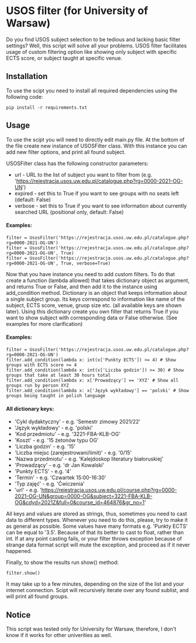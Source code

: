 # USOS filter (for University of Warsaw)

Do you find USOS subject selection to be tedious and lacking basic filter settings? Well, this script will solve all your problems. USOS filter facilitates usage of custom filtering option like showing only subject with specific ECTS score, or subject taught at specific venue.

## Installation

To use the scipt you need to install all required dependencies using the following code:
```
pip install -r requirements.txt
```

## Usage

To use the scipt you will need to directly edit main.py file. At the bottom of the file create new instance of USOSFilter class. With this instance you can add new filter options, and print all found subject.

USOSFilter class has the following constructor parameters:
* url - URL to the list of subject you want to filter from (e.g. 'https://rejestracja.usos.uw.edu.pl/catalogue.php?rg=0000-2021-OG-UN')
* expired - set this to True if you want to see groups with no seats left (default: False)
* verbose - set this to True if you want to see information about currently searched URL (positional only, default: False)

#### Examples:
```
filter = UsosFilter('https://rejestracja.usos.uw.edu.pl/catalogue.php?rg=0000-2021-OG-UN')
filter = UsosFilter('https://rejestracja.usos.uw.edu.pl/catalogue.php?rg=0000-2021-OG-UN', True)
filter = UsosFilter('https://rejestracja.usos.uw.edu.pl/catalogue.php?rg=0000-2021-OG-UN', True, verbose=True)
```

Now that you have instance you need to add custom filters. To do that create a function (lambda allowed) that takes dictionary object as argument, and returns True or False, and then add it to the instance using add_condition method. Dictionary is an object that keeps information about a single subject group. Its keys correspond to information like name of the subject, ECTS score, venue, gruop size etc. (all available keys are shown later). Using this dictionary create you own filter that returns True if you want to show subject with corresponding data or False otherwise. (See examples for more clarification)

#### Examples:
```
filter = UsosFilter('https://rejestracja.usos.uw.edu.pl/catalogue.php?rg=0000-2021-OG-UN')
filter.add_condition(lambda x: int(x['Punkty ECTS']) >= 4) # Show groups with ECTS score >= 4
filter.add_condition(lambda x: int(x['Liczba godzin']) >= 30) # Show groups that take at least 30 hours total
filter.add_condition(lambda x: x['Prowadzący'] == 'XYZ' # Show all groups run by person XYZ
filter.add_condition(lambda x: x['Język wykładowy'] == 'polski' # Show groups being taught in polish language
```

#### All dictionary keys:
* 'Cykl dydaktyczny' - e.g. 'Semestr zimowy 2021/22'
* 'Język wykładowy' - e.g. 'polski'
* 'Kod przedmiotu' - e.g. '3221-FBA-KLB-OG'
* 'Koszt' - e.g. '15 żetonów typu OG'
* 'Liczba godzin' - e.g. '15'
* 'Liczba miejsc (zarejestrowani/limit)' - e.g. '0/15'
* 'Nazwa przedmiotu' - e.g. 'Kalejdoskop literatury białoruskiej'
* 'Prowadzący' - e.g. 'dr Jan Kowalski'
* 'Punkty ECTS' - e.g. '4'
* 'Termin' - e.g. 'Czwartek  15:00-16:30'
* 'Typ zajęć' - e.g. 'Ćwiczenia'
* 'url' - e.g. 'https://rejestracja.usos.uw.edu.pl/course.php?rg=0000-2021-OG-UN&group=0000-OG&subject=3221-FBA-KLB-OG&cdyd=2021Z&full=0&course_id=464876&gr_no=1'

All keys and values are stored as strings, thus, sometimes you need to cast data to different types. Whenever you need to do this, please, try to make it as general as possible. Some values have many formats e.g. 'Punkty ECTS' can be equal to '3.5'. Because of that its better to cast to float, rather than int. If at any point casting fails, or your filter throws exception because of strange data format script will mute the exception, and proceed as if it never happened.

Finally, to show the results run show() method:
```
filter.show()
```

It may take up to a few minutes, depending on the size of the list and your internet connection. Scipt will recursively iterate over any found sublist, and will print all found groups.

## Notice

This script was tested only for University for Warsaw, therefore, I don't know if it works for other univerities as well.
